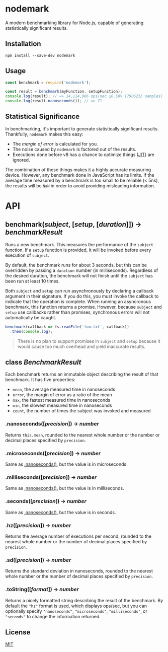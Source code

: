 # nodemark
A modern benchmarking library for Node.js, capable of generating statistically significant results.

## Installation
```
npm install --save-dev nodemark
```

## Usage
```js
const benchmark = require('nodemark');

const result = benchmark(myFunction, setupFunction);
console.log(result); // => 14,114,886 ops/sec ±0.58% (7906233 samples)
console.log(result.nanoseconds()); // => 71
```

## Statistical Significance

In benchmarking, it's important to generate statistically significant results. Thankfully, `nodemark` makes this easy:

* The *margin of error* is calculated for you.
* The noise caused by `nodemark` is factored out of the results.
* Executions done before v8 has a chance to optimize things ([JIT](https://en.wikipedia.org/wiki/Just-in-time_compilation)) are ignored.

The combination of these things makes it a highly accurate measuring device. However, any benchmark done in JavaScript has its limits. If the average time measured by a benchmark is too small to be reliable (< 5ns), the results will be `NaN` in order to avoid providing misleading information.

# API

## benchmark(*subject*, [*setup*, [*duration*]]) -> *benchmarkResult*

Runs a new benchmark. This measures the performance of the `subject` function. If a `setup` function is provided, it will be invoked before every execution of `subject`.

By default, the benchmark runs for about 3 seconds, but this can be overridden by passing a `duration` number (in milliseconds). Regardless of the desired duration, the benchmark will not finish until the `subject` has been run at least 10 times.

Both `subject` and `setup` can run asynchronously by declaring a callback argument in their signature. If you do this, you must invoke the callback to indicate that the operation is complete. When running an asyncronous benchmark, this function returns a promise. However, because `subject` and `setup` use callbacks rather than promises, synchronous errors will not automatically be caught.

```js
benchmark(callback => fs.readFile('foo.txt', callback))
  .then(console.log);
```

> There is no plan to support promises in `subject` and `setup` because it would cause too much overhead and yield inaccurate results.

## class *BenchmarkResult*

Each benchmark returns an immutable object describing the result of that benchmark. It has five properties:

* `mean`, the average measured time in nanoseconds
* `error`, the margin of error as a ratio of the mean
* `max`, the fastest measured time in nanoseconds
* `min`, the slowest measured time in nanoseconds
* `count`, the number of times the subject was invoked and measured

### .nanoseconds([*precision*]) -> *number*

Returns `this.mean`, rounded to the nearest whole number or the number or decimal places specified by `precision`.

### .microseconds([*precision*]) -> *number*

Same as [.nanoseconds()](#nanosecondsprecision---number), but the value is in microseconds.

### .milliseconds([*precision*]) -> *number*

Same as [.nanoseconds()](#nanosecondsprecision---number), but the value is in milliseconds.

### .seconds([*precision*]) -> *number*

Same as [.nanoseconds()](#nanosecondsprecision---number), but the value is in seconds.

### .hz([*precision*]) -> *number*

Returns the average number of executions per second, rounded to the nearest whole number or the number of decimal places specified by `precision`.

### .sd([*precision*]) -> *number*

Returns the standard deviation in nanoseconds, rounded to the nearest whole number or the number of decimal places specified by `precision`.

### .toString([*format*]) -> *number*

Returns a nicely formatted string describing the result of the benchmark. By default the `"hz"` format is used, which displays ops/sec, but you can optionally specify `"nanoseconds"`, `"microseconds"`, `"milliseconds"`, or `"seconds"` to change the information returned.

## License

[MIT](https://github.com/JoshuaWise/nodemark/blob/master/LICENSE)
